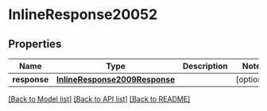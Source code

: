 # InlineResponse20052

## Properties
Name | Type | Description | Notes
------------ | ------------- | ------------- | -------------
**response** | [**InlineResponse2009Response**](InlineResponse2009Response.md) |  | [optional] 

[[Back to Model list]](../README.md#documentation-for-models) [[Back to API list]](../README.md#documentation-for-api-endpoints) [[Back to README]](../README.md)


